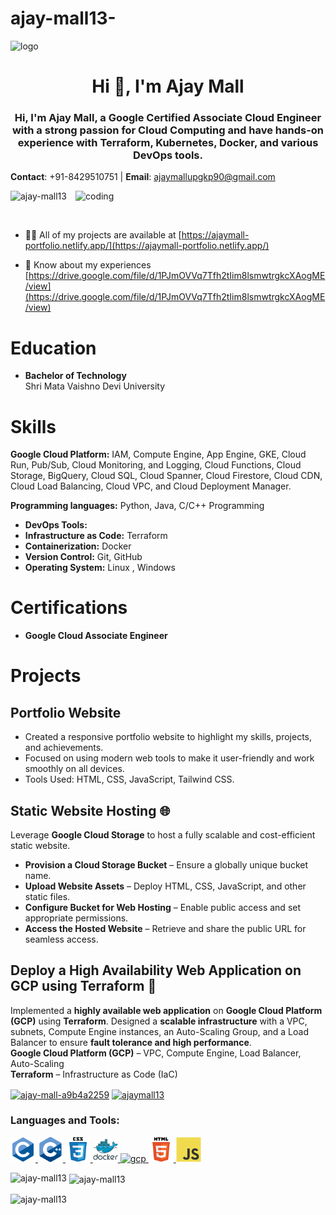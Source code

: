 # ajay-mall13-
![logo](https://miro.medium.com/v2/resize:fit:1400/1*Z9CMXHhs6i3KafiLIFydKA@2x.jpeg)
<h1 align="center">Hi 👋, I'm Ajay Mall</h1>
<h3 align="center">Hi, I'm Ajay Mall, a Google Certified Associate Cloud Engineer with a strong passion for Cloud Computing and have hands-on experience with Terraform, Kubernetes, Docker, and various DevOps tools.</h3>

<p>
  <i class="fas fa-phone"></i> <strong>Contact</strong>: +91-8429510751 |
  <i class="fas fa-envelope"></i> <strong>Email</strong>: 
  <a href="ajaymallupgkp90@gmail.com">ajaymallupgkp90@gmail.com </a>
</p>




<img align="right" alt="coding" width="400" src="https://encrypted-tbn0.gstatic.com/images?q=tbn:ANd9GcT78X-jh7wqM0FUMLfvPVy8nVewRyyjkVuJLg&s" >

<p align="left"> <img src="https://komarev.com/ghpvc/?username=ajay-mall13&label=Profile%20views&color=0e75b6&style=flat" alt="ajay-mall13" /> </p>

<p align="left"> <a href="https://twitter.com/" target="blank"><img src="https://img.shields.io/twitter/follow/?logo=twitter&style=for-the-badge" alt="" /></a> </p>

- 👨‍💻 All of my projects are available at [https://ajaymall-portfolio.netlify.app/](https://ajaymall-portfolio.netlify.app/)


- 📄 Know about my experiences [https://drive.google.com/file/d/1PJmOVVq7Tfh2tIim8lsmwtrgkcXAogME/view](https://drive.google.com/file/d/1PJmOVVq7Tfh2tIim8lsmwtrgkcXAogME/view)


# Education

- **Bachelor of Technology**  
  Shri Mata Vaishno Devi University  

# Skills  

**Google Cloud Platform:** IAM, Compute Engine, App Engine, GKE, Cloud Run, Pub/Sub, Cloud Monitoring, and Logging, Cloud Functions, Cloud Storage, BigQuery, Cloud SQL, Cloud Spanner, Cloud Firestore, Cloud CDN, Cloud Load Balancing, Cloud VPC, and Cloud Deployment Manager.


**Programming languages:** Python, Java, C/C++ Programming  

- **DevOps Tools:**  
- **Infrastructure as Code:** Terraform  
- **Containerization:** Docker  
- **Version Control:** Git, GitHub  
- **Operating System:** Linux , Windows 


# Certifications  

- **Google Cloud Associate Engineer**  

# Projects  

## Portfolio Website
- Created a responsive portfolio website to highlight my skills, projects, and achievements. 
- Focused on using modern web tools to make it user-friendly and work smoothly on all devices.
- Tools Used: HTML, CSS, JavaScript, Tailwind CSS. 

## Static Website Hosting 🌐  
Leverage **Google Cloud Storage** to host a fully scalable and cost-efficient static website.  
- **Provision a Cloud Storage Bucket** – Ensure a globally unique bucket name.  
- **Upload Website Assets** – Deploy HTML, CSS, JavaScript, and other static files.  
- **Configure Bucket for Web Hosting** – Enable public access and set appropriate permissions.  
- **Access the Hosted Website** – Retrieve and share the public URL for seamless access.  
 

## Deploy a High Availability Web Application on GCP using Terraform 🚀  

Implemented a **highly available web application** on **Google Cloud Platform (GCP)** using **Terraform**. Designed a **scalable infrastructure** with a VPC, subnets, Compute Engine instances, an Auto-Scaling Group, and a Load Balancer to ensure **fault tolerance and high performance**.   
**Google Cloud Platform (GCP)** – VPC, Compute Engine, Load Balancer, Auto-Scaling  
**Terraform** – Infrastructure as Code (IaC)  





<p align="left">
<a href="https://linkedin.com/in/ajay-mall-a9b4a2259" target="blank"><img align="center" src="https://raw.githubusercontent.com/rahuldkjain/github-profile-readme-generator/master/src/images/icons/Social/linked-in-alt.svg" alt="ajay-mall-a9b4a2259" height="30" width="40" /></a>
<a href="https://www.leetcode.com/ajaymall13" target="blank"><img align="center" src="https://raw.githubusercontent.com/rahuldkjain/github-profile-readme-generator/master/src/images/icons/Social/leet-code.svg" alt="ajaymall13" height="30" width="40" /></a>
</p>

<h3 align="left">Languages and Tools:</h3>
<p align="left"> <a href="https://www.cprogramming.com/" target="_blank" rel="noreferrer"> <img src="https://raw.githubusercontent.com/devicons/devicon/master/icons/c/c-original.svg" alt="c" width="40" height="40"/> </a> <a href="https://www.w3schools.com/cpp/" target="_blank" rel="noreferrer"> <img src="https://raw.githubusercontent.com/devicons/devicon/master/icons/cplusplus/cplusplus-original.svg" alt="cplusplus" width="40" height="40"/> </a> <a href="https://www.w3schools.com/css/" target="_blank" rel="noreferrer"> <img src="https://raw.githubusercontent.com/devicons/devicon/master/icons/css3/css3-original-wordmark.svg" alt="css3" width="40" height="40"/> </a> <a href="https://www.docker.com/" target="_blank" rel="noreferrer"> <img src="https://raw.githubusercontent.com/devicons/devicon/master/icons/docker/docker-original-wordmark.svg" alt="docker" width="40" height="40"/> </a> <a href="https://cloud.google.com" target="_blank" rel="noreferrer"> <img src="https://www.vectorlogo.zone/logos/google_cloud/google_cloud-icon.svg" alt="gcp" width="40" height="40"/> </a> <a href="https://www.w3.org/html/" target="_blank" rel="noreferrer"> <img src="https://raw.githubusercontent.com/devicons/devicon/master/icons/html5/html5-original-wordmark.svg" alt="html5" width="40" height="40"/> </a> <a href="https://developer.mozilla.org/en-US/docs/Web/JavaScript" target="_blank" rel="noreferrer"> <img src="https://raw.githubusercontent.com/devicons/devicon/master/icons/javascript/javascript-original.svg" alt="javascript" width="40" height="40"/> </a> </p>

<p><img align="left" src="https://github-readme-stats.vercel.app/api/top-langs?username=ajay-mall13&show_icons=true&locale=en&layout=compact" alt="ajay-mall13" /></p>

<p>&nbsp;<img align="center" src="https://github-readme-stats.vercel.app/api?username=ajay-mall13&show_icons=true&locale=en" alt="ajay-mall13" /></p>

<p><img align="center" src="https://github-readme-streak-stats.herokuapp.com/?user=ajay-mall13&" alt="ajay-mall13" /></p>
